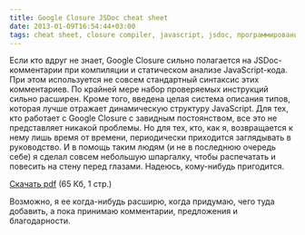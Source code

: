 ```yaml
---
title: Google Closure JSDoc cheat sheet
date: 2013-01-09T16:54:44+03:00
tags: cheat sheet, closure compiler, javascript, jsdoc, программирование, шпаргалка
---
```


Если кто вдруг не знает, Google Closure сильно полагается на JSDoc-комментарии при компиляции и статическом анализе JavaScript-кода. При этом используется не совсем стандартный синтаксис этих комментариев. По крайней мере набор проверяемых инструкций сильно расширен. Кроме того, введена целая система описания типов, которая лучше отражает динамическую структуру JavaScript. Для тех, кто работает с Google Closure с завидным постоянством, все это не представляет никакой проблемы. Но для тех, кто, как я, возвращается к нему лишь время от времени, периодически приходится заглядывать в руководство. И в помощь таким людям (и не в последнюю очередь себе) я сделал совсем небольшую шпаргалку, чтобы распечатать и повесить на стену перед глазами. Надеюсь, кому-нибудь пригодится.

[Скачать pdf](http://a51056ce8d9b948fb69e-8de36eb37b2366f5a76a776c3dee0b32.r42.cf1.rackcdn.com/googleclosureannotations.pdf) (65 Кб, 1 стр.)

Возможно, я ее когда-нибудь расширю, когда придумаю, чего туда добавить, а пока принимаю комментарии, предложения и благодарности. 